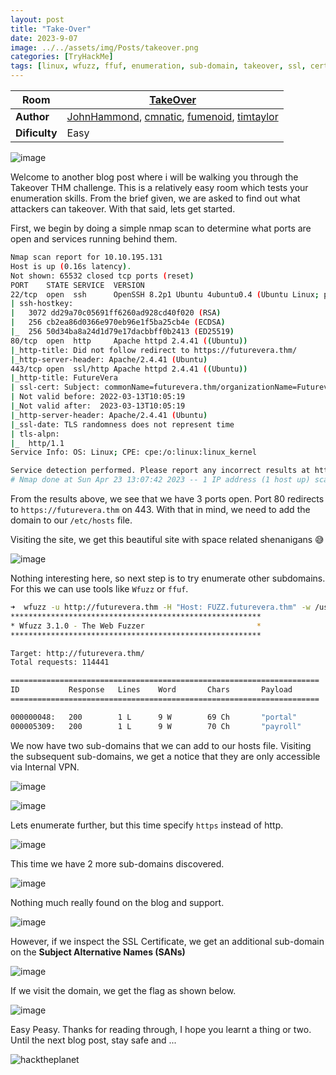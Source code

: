 ```yaml
---
layout: post
title: "Take-Over"
date: 2023-9-07
image: ../../assets/img/Posts/takeover.png
categories: [TryHackMe]
tags: [linux, wfuzz, ffuf, enumeration, sub-domain, takeover, ssl, certificate]
---
```


|**Room**|[TakeOver](https://tryhackme.com/room/takeover)|
|----|-----|
|**Author**|[JohnHammond](https://tryhackme.com/p/JohnHammond), [cmnatic](https://tryhackme.com/p/cmnatic), [fumenoid](https://tryhackme.com/p/fumenoid), [timtaylor](https://tryhackme.com/p/timtaylor)|
|**Dificulty**|Easy|

![image](https://user-images.githubusercontent.com/58165365/233842176-2834dea8-194c-4b23-942a-a48d2540b40a.png)


Welcome to another blog post where i will be walking you through the Takeover THM challenge. This is a relatively easy room which tests your enumeration skills. From the brief given, we are asked to find out what attackers can takeover. With that said, lets get started.

First, we begin by doing a simple nmap scan to determine what ports are open and services running behind them.

```bash
Nmap scan report for 10.10.195.131
Host is up (0.16s latency).
Not shown: 65532 closed tcp ports (reset)
PORT    STATE SERVICE  VERSION
22/tcp  open  ssh      OpenSSH 8.2p1 Ubuntu 4ubuntu0.4 (Ubuntu Linux; protocol 2.0)
| ssh-hostkey:
|   3072 dd29a70c05691ff6260ad928cd40f020 (RSA)
|   256 cb2ea86d0366e970eb96e1f5ba25cb4e (ECDSA)
|_  256 50d34ba8a24d1d79e17dacbbff0b2413 (ED25519)
80/tcp  open  http     Apache httpd 2.4.41 ((Ubuntu))
|_http-title: Did not follow redirect to https://futurevera.thm/
|_http-server-header: Apache/2.4.41 (Ubuntu)
443/tcp open  ssl/http Apache httpd 2.4.41 ((Ubuntu))
|_http-title: FutureVera
| ssl-cert: Subject: commonName=futurevera.thm/organizationName=Futurevera/stateOrProvinceName=Oregon/countryName=US
| Not valid before: 2022-03-13T10:05:19
|_Not valid after:  2023-03-13T10:05:19
|_http-server-header: Apache/2.4.41 (Ubuntu)
|_ssl-date: TLS randomness does not represent time
| tls-alpn:
|_  http/1.1
Service Info: OS: Linux; CPE: cpe:/o:linux:linux_kernel

Service detection performed. Please report any incorrect results at https://nmap.org/submit/ .
# Nmap done at Sun Apr 23 13:07:42 2023 -- 1 IP address (1 host up) scanned in 1225.02 seconds
```

From the results above, we see that we have 3 ports open. Port 80 redirects to `https://futurevera.thm` on 443. With that in mind, we need to add the domain to our `/etc/hosts` file.

Visiting the site, we get this beautiful site with space related shenanigans 😅

![image](https://user-images.githubusercontent.com/58165365/233838767-852c6454-2ca2-4ad5-96ab-d906a3401904.png)


Nothing interesting here, so next step is to try enumerate other subdomains. For this we can use tools like `Wfuzz` or `ffuf`.

```bash
➜  wfuzz -u http://futurevera.thm -H "Host: FUZZ.futurevera.thm" -w /usr/share/seclists/Discovery/DNS/subdomains-top1million-110000.txt --hw 0
********************************************************
* Wfuzz 3.1.0 - The Web Fuzzer                         *
********************************************************

Target: http://futurevera.thm/
Total requests: 114441

=====================================================================
ID           Response   Lines    Word       Chars       Payload
=====================================================================

000000048:   200        1 L      9 W        69 Ch       "portal"
000005309:   200        1 L      9 W        70 Ch       "payroll"
```

We now have two sub-domains that we can add to our hosts file. Visiting the subsequent sub-domains, we get a notice that they are only accessible via Internal VPN.

![image](https://user-images.githubusercontent.com/58165365/233838679-07ae9480-d86d-4421-b66f-b251807aa0ee.png)

![image](https://user-images.githubusercontent.com/58165365/233838684-a13878b5-f211-451d-9fea-e53b47c1f9de.png)

Lets enumerate further, but this time specify `https` instead of http.

![image](https://user-images.githubusercontent.com/58165365/233839001-8895206d-38ac-419b-a6a9-67ea5aaf6d43.png)

This time we have 2 more sub-domains discovered.

![image](https://user-images.githubusercontent.com/58165365/233839126-5006cdd2-0d9b-4cab-b2b7-14a47c370d21.png)

Nothing much really found on the blog and support.

![image](https://user-images.githubusercontent.com/58165365/233839210-06e88ed2-09f5-4dda-9777-b62b10af38e7.png)

However, if we inspect the SSL Certificate, we get an additional sub-domain on the **Subject Alternative Names (SANs)**

![image](https://user-images.githubusercontent.com/58165365/233839281-ba6e8b02-bafa-4eff-ab97-111aa62fdc2a.png)

If we visit the domain, we get the flag as shown below.

![image](https://user-images.githubusercontent.com/58165365/233839429-a9331c0c-3e2d-4300-8204-62f85c0f7a11.png)


Easy Peasy. Thanks for reading through, I hope you learnt a thing or two. Until the next blog post, stay safe and ...

![hacktheplanet](https://media.tenor.com/K8R7LThju04AAAAC/hack-the-planet.gif)
